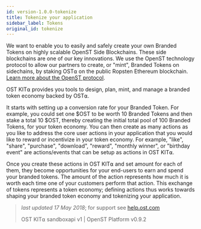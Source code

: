 ```yaml
---
id: version-1.0.0-tokenize
title: Tokenize your application
sidebar_label: Tokens
original_id: tokenize
---
```


We want to enable you to easily and safely create your own Branded Tokens on highly scalable OpenST Side Blockchains. These side blockchains are one of our key innovations. We use the OpenST technology protocol to allow our partners to create, or "mint", Branded Tokens on sidechains, by staking OST⍺ on the public Ropsten Ethereum blockchain. [<u>Learn more about the OpenST protocol</u>](https://github.com/OpenSTFoundation/openst-platform/blob/master/CHANGELOG.md).

OST KIT⍺ provides you tools to design, plan, mint, and manage a branded token economy backed by OST⍺.

It starts with setting up a conversion rate for your Branded Token. For example, you could set one $OST to be worth 10 Branded Tokens and then stake a total 10 $OST, thereby creating the initial total pool of 100 Branded Tokens, for your token economy. You can then create as many actions as you like to address the core user actions in your application that you would like to reward or incentivize in your token economy. For example, "like", "share", "purchase", "download", "reward", "monthly winner", or "birthday event" are actions/events that can be setup as actions in OST KIT⍺.

Once you create these actions in OST KIT⍺ and set amount for each of them, they become opportunities for your end-users to earn and spend your branded tokens. The amount of the action represents how much it is worth each time one of your customers perform that action. This exchange of tokens represents a token economy; defining actions thus works towards shaping your branded token economy and tokenizing your application.


>_last updated 17 May 2018_; for support see [<u>help.ost.com</u>](https://help.ost.com)
>
> OST KIT⍺ sandboxapi v1 | OpenST Platform v0.9.2
